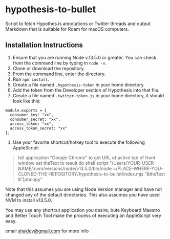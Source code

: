 # hypothesis-to-bullet

Script to fetch Hypothes.is annotations or Twitter threads and output Markdown that is suitable for Roam for macOS computers.

## Installation Instructions

1. Ensure that you are running Node v.13.5.0 or greater. You can check from the command line by typing in `node -v`.
1. Clone or download the repository.
1. From the command line, enter the directory.
1. Run `npm install`.
1. Create a file named `.hypothesis-token` in your home directory.
1. Add the token from the Developer section of Hypothesis into that file.
1. Create a file named `.twitter-token.js` in your home directory, it should look like this:

```
module.exports = {
  consumer_key: "xx",
  consumer_secret: "xx",
  access_token: "xx",
  access_token_secret: "xx"
};
```

1. Use your favorite shortcut/hotkey tool to execute the following AppleScript:

>  tell application "Google Chrome" to get URL of active tab of front window
>  set theText to result
>  do shell script "/Users/YOUR-USER-NAME/.nvm/versions/node/v13.5.0/bin/node ~/PLACE-WHERE-YOU-CLONED-THE-REPOSITORY/hypothesis-to-bullet/index.mjs  "&theText &"|pbcopy"

Note that this assumes you are using Node Version manager and have not changed any of the default directories. This also assumes you have used NVM to install v13.5.0.

You may use any shortcut application you desire, bute Keyboard Maestro and Better Touch Tool make the process of executing an AppleScript very easy.

email shaklev@gmail.com for more info
